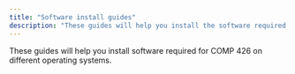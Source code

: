 ```yaml
---
title: "Software install guides"
description: "These guides will help you install the software required for COMP 426."
---
```


These guides will help you install software required for COMP 426 on different operating systems.
